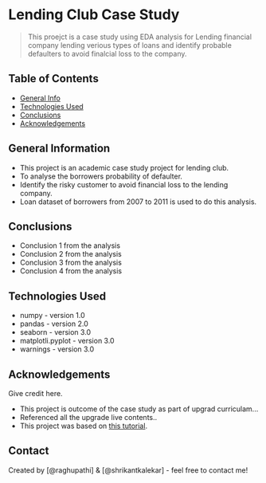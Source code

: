 # Lending Club Case Study
> This proejct is a case study using EDA analysis for Lending financial company lending verious types of loans and identify
  probable defaulters to avoid finalcial loss to the company.


## Table of Contents
* [General Info](#general-information)
* [Technologies Used](#technologies-used)
* [Conclusions](#conclusions)
* [Acknowledgements](#acknowledgements)

<!-- You can include any other section that is pertinent to your problem -->

## General Information
- This project is an academic case study project for lending club.
- To analyse the borrowers probability of defaulter.
- Identify the risky customer to avoid financial loss to the lending company.
- Loan dataset of borrowers from 2007 to 2011 is used to do this analysis.

<!-- You don't have to answer all the questions - just the ones relevant to your project. -->

## Conclusions
- Conclusion 1 from the analysis
- Conclusion 2 from the analysis
- Conclusion 3 from the analysis
- Conclusion 4 from the analysis

<!-- You don't have to answer all the questions - just the ones relevant to your project. -->


## Technologies Used
- numpy - version 1.0
- pandas - version 2.0
- seaborn - version 3.0
- matplotli.pyplot - version 3.0
- warnings - version 3.0

<!-- As the libraries versions keep on changing, it is recommended to mention the version of library used in this project -->

## Acknowledgements
Give credit here.
- This project is outcome of the case study as part of upgrad curriculam...
- Referenced all the upgrade live contents..
- This project was based on [this tutorial]([https://www.example.com](https://learn.upgrad.com/course/4705)).


## Contact
Created by [@raghupathi] & [@shrikantkalekar] - feel free to contact me!


<!-- Optional -->
<!-- ## License -->
<!-- This project is open source and available under the [... License](). -->

<!-- You don't have to include all sections - just the one's relevant to your project -->
